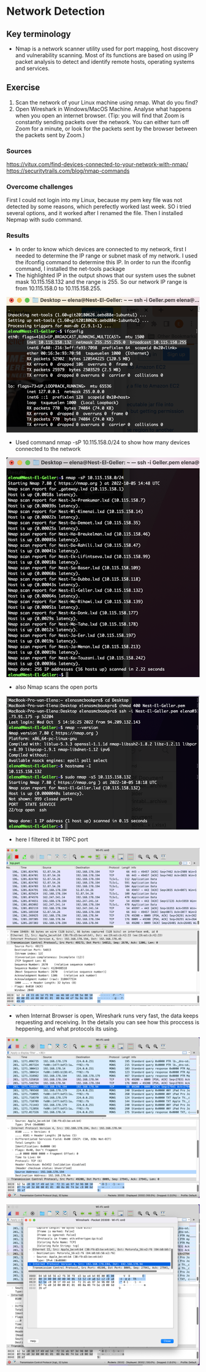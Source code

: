 # Network Detection
 

## Key terminology

* Nmap is a network scanner utility used for port mapping, host discovery and vulnerability scanning. Most of its functions are based on using IP packet analysis to detect and identify remote hosts, operating systems and services.

## Exercise

1. Scan the network of your Linux machine using nmap. What do you find?
2. Open Wireshark in Windows/MacOS Machine. Analyse what happens when you open an internet browser. (Tip: you will find that Zoom is constantly sending packets over the network. You can either turn off Zoom for a minute, or look for the packets sent by the browser between the packets sent by Zoom.)

### Sources

https://vitux.com/find-devices-connected-to-your-network-with-nmap/
https://securitytrails.com/blog/nmap-commands

### Overcome challenges

First I could not login into my Linux, because my pem key file was not detected by some reasons, which perefectly worked last week. SO i tried several options, and it worked after I renamed the file. Then I installed Nepmap with sudo command.

### Results

* In order to know which devices are connected to my network, first I needed to determine the IP range or subnet mask of my network. I used the ifconfig command to determine this IP. In order to run the ifconfig command, I installed the net-tools package
* The highlighted IP in the output shows that our system uses the subnet mask 10.115.158.132 and the range is 255. So our network IP range is from 10.115.158.0 to 10.115.158.255.

![Screenshot](https://github.com/Techgrounds-Cloud-9/cloud-9-elenageller/blob/main/00_includes/SECURITY/SEC-01-1.png)

* Used command nmap -sP 10.115.158.0/24 to show how many devices connected to the network

![Screenshot](https://github.com/Techgrounds-Cloud-9/cloud-9-elenageller/blob/main/00_includes/SECURITY/SEC-01-2.png)

* also Nmap scans the open ports

![Screenshot](https://github.com/Techgrounds-Cloud-9/cloud-9-elenageller/blob/main/00_includes/SECURITY/SEC01-3.png)

* here I filtered it bt TRPC port

![Screenshot](https://github.com/Techgrounds-Cloud-9/cloud-9-elenageller/blob/main/00_includes/SECURITY/SEC-01-4.png)

* when Internat Browser is open, Wireshark runs very fast, the data keeps requesting and receiving. In the details you can see how this proccess is heppening, and what protocols its using.

![Screenshot](https://github.com/Techgrounds-Cloud-9/cloud-9-elenageller/blob/main/00_includes/SECURITY/SEC-01-5.png)

![Screenshot](https://github.com/Techgrounds-Cloud-9/cloud-9-elenageller/blob/main/00_includes/SECURITY/SEC-01-6.png)
